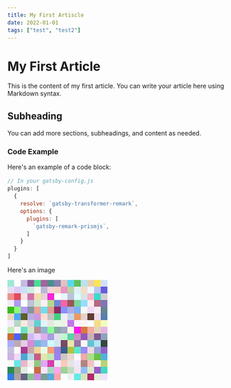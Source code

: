 ```yaml
---
title: My First Artiscle
date: 2022-01-01
tags: ["test", "test2"]
---
```


# My First Article

This is the content of my first article. You can write your article here using Markdown syntax.

## Subheading

You can add more sections, subheadings, and content as needed.

### Code Example

Here's an example of a code block:

```javascript
// In your gatsby-config.js
plugins: [
  {
    resolve: `gatsby-transformer-remark`,
    options: {
      plugins: [
        `gatsby-remark-prismjs`,
      ]
    }
  }
]
```

Here's an image

![Alt text](../images/images.jpeg)

